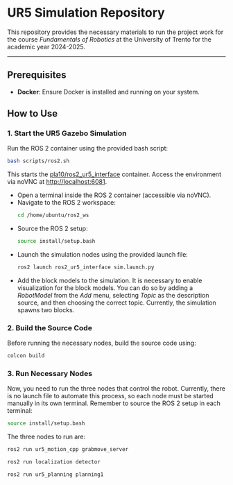 # UR5 Simulation Repository

This repository provides the necessary materials to run the project work for the course *Fundamentals of Robotics* at the University of Trento for the academic year 2024-2025.

---

## Prerequisites
- **Docker**: Ensure Docker is installed and running on your system.

## How to Use
### 1. Start the UR5 Gazebo Simulation
Run the ROS 2 container using the provided bash script:
```bash
bash scripts/ros2.sh
```
This starts the [pla10/ros2_ur5_interface](https://hub.docker.com/r/pla10/ros2_ur5_interface) container. Access the environment via noVNC at [http://localhost:6081](http://localhost:6081).

- Open a terminal inside the ROS 2 container (accessible via noVNC).
- Navigate to the ROS 2 workspace:
  ```bash
  cd /home/ubuntu/ros2_ws
  ```
- Source the ROS 2 setup:
  ```bash
  source install/setup.bash
  ```
- Launch the simulation nodes using the provided launch file:
  ```bash
  ros2 launch ros2_ur5_interface sim.launch.py
  ```
- Add the block models to the simulation. It is necessary to enable visualization for the block models. You can do so by adding a *RobotModel* from the *Add* menu, selecting *Topic* as the description source, and then choosing the correct topic. Currently, the simulation spawns two blocks.

### 2. Build the Source Code
Before running the necessary nodes, build the source code using:
```bash
colcon build
```

### 3. Run Necessary Nodes
Now, you need to run the three nodes that control the robot. Currently, there is no launch file to automate this process, so each node must be started manually in its own terminal. Remember to source the ROS 2 setup in each terminal:
```bash
source install/setup.bash
```

The three nodes to run are:
```bash
ros2 run ur5_motion_cpp grabmove_server
```
```bash
ros2 run localization detector
```
```bash
ros2 run ur5_planning planning1
```

